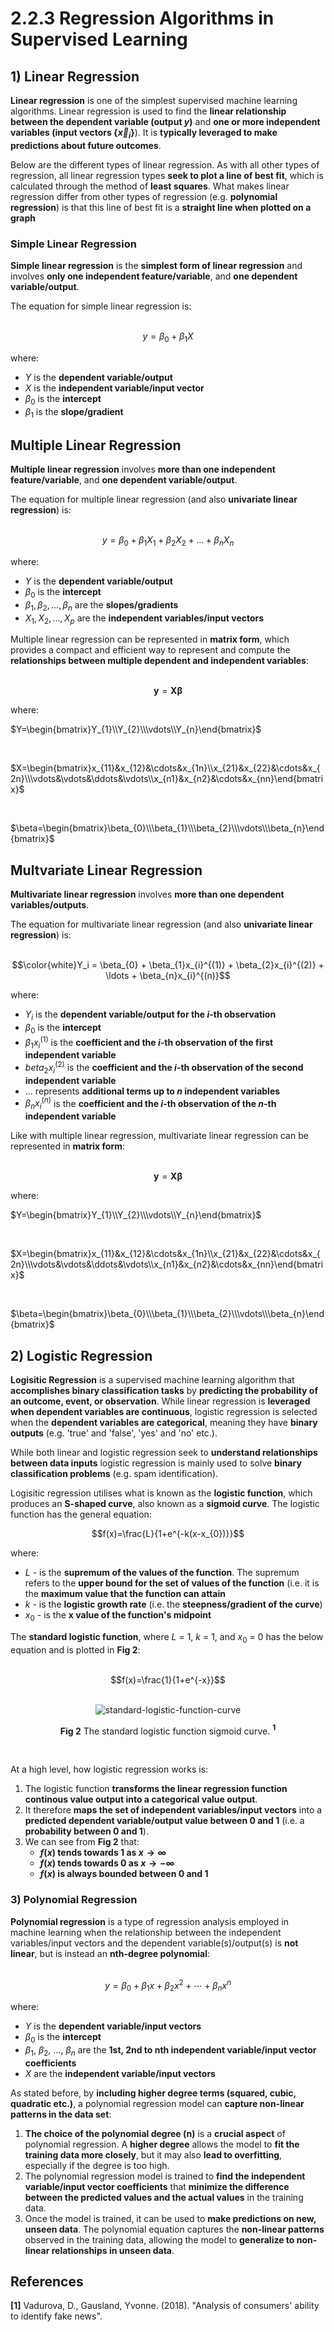 # 2.2.3 Regression Algorithms in Supervised Learning

## 1) Linear Regression

**Linear regression** is one of the simplest supervised machine learning algorithms. Linear regression is used to find the **linear relationship between the dependent variable (output $`y`$)** and **one or more independent variables (input vectors {$`\vec{x}_i`$}**). It is **typically leveraged to make predictions about future outcomes**.

Below are the different types of linear regression. As with all other types of regression, all linear regression types **seek to plot a line of best fit**, which is calculated through the method of **least squares**. What makes linear regression differ from other types of regression (e.g. **polynomial regression**) is that this line of best fit is a **straight line when plotted on a graph**

### Simple Linear Regression 

**Simple linear regression** is the **simplest form of linear regression** and involves **only one independent feature/variable**, and **one dependent variable/output**.

The equation for simple linear regression is:
<br>
<br>

$$y = \beta_0 + \beta_1 X$$

where:
- $`Y`$ is the **dependent variable/output**
- $`X`$ is the **independent variable/input vector**
- $`\beta_0`$ is the **intercept**
- $`\beta_1`$ is the **slope/gradient**


## Multiple Linear Regression

**Multiple linear regression** involves **more than one independent feature/variable**, and **one dependent variable/output**.

The equation for multiple linear regression (and also **univariate linear regression**) is:
<br>
<br>

$$y = \beta_0 + \beta_1 X_1 + \beta_2 X_2 + \ldots + \beta_n X_n$$

where:
* $`Y`$ is the **dependent variable/output**
* $`\beta_0`$ is the **intercept**
* $`\beta_1, \beta_2, \ldots, \beta_n`$ are the **slopes/gradients**
* $`{X_1, X_2, \ldots, X_p}`$ are the **independent variables/input vectors**

Multiple linear regression can be represented in **matrix form**, which provides a compact and efficient way to represent and compute the **relationships between multiple dependent and independent variables**:
<br>
<br>

$$\mathbf{y}=\mathbf{X}\boldsymbol{\beta}$$

where:

$`Y=\begin{bmatrix}Y_{1}\\Y_{2}\\\vdots\\Y_{n}\end{bmatrix}`$

<br>

$`X=\begin{bmatrix}x_{11}&x_{12}&\cdots&x_{1n}\\x_{21}&x_{22}&\cdots&x_{2n}\\\vdots&\vdots&\ddots&\vdots\\x_{n1}&x_{n2}&\cdots&x_{nn}\end{bmatrix}`$

<br>

$`\beta=\begin{bmatrix}\beta_{0}\\\beta_{1}\\\beta_{2}\\\vdots\\\beta_{n}\end{bmatrix}`$


## Multvariate Linear Regression

**Multivariate linear regression** involves **more than one dependent variables/outputs**.

The equation for multivariate linear regression (and also **univariate linear regression**) is:
<br>
<br>

$$\color{white}Y_i = \beta_{0} + \beta_{1}x_{i}^{(1)} + \beta_{2}x_{i}^{(2)} + \ldots + \beta_{n}x_{i}^{(n)}$$

where:
* $`Y_i`$ is the **dependent variable/output for the *i*-th observation**
* $`\beta_{0}`$ is the **intercept**
* $`\beta_{1}x_{i}^{(1)}`$ is the **coefficient and the *i*-th observation of the first independent variable**
* $`beta_{2}x_{i}^{(2)}`$ is the **coefficient and the *i*-th observation of the second independent variable**
* $`\ldots`$ represents **additional terms up to *n* independent variables**
* $`\beta_{n}x_{i}^{(n)}`$ is the **coefficient and the *i*-th observation of the *n*-th independent variable**


Like with multiple linear regression, multivariate linear regression can be represented in **matrix form**:
<br>
<br>

$$\mathbf{y}=\mathbf{X}\boldsymbol{\beta}$$

where:


$`Y=\begin{bmatrix}Y_{1}\\Y_{2}\\\vdots\\Y_{n}\end{bmatrix}`$

<br>

$`X=\begin{bmatrix}x_{11}&x_{12}&\cdots&x_{1n}\\x_{21}&x_{22}&\cdots&x_{2n}\\\vdots&\vdots&\ddots&\vdots\\x_{n1}&x_{n2}&\cdots&x_{nn}\end{bmatrix}`$

<br>

$`\beta=\begin{bmatrix}\beta_{0}\\\beta_{1}\\\beta_{2}\\\vdots\\\beta_{n}\end{bmatrix}`$

## 2) Logistic Regression

**Logisitic Regression** is a supervised machine learning algorithm that **accomplishes binary classification tasks** by **predicting the probability of an outcome, event, or observation**. While linear regression is **leveraged when dependent variables are continuous**, logistic regression is selected when the **dependent variables are categorical**, meaning they have **binary outputs** (e.g. 'true' and 'false', 'yes' and 'no' etc.).

While both linear and logistic regression seek to **understand relationships between data inputs** logistic regression is mainly used to solve **binary classification problems** (e.g. spam identification).

Logisitic regression utilises what is known as the **logistic function**, which produces an **S-shaped curve**, also known as a **sigmoid curve**. The logistic function has the general equation:

$$f(x)=\frac{L}{1+e^{-k(x-x_{0})}}$$

where:
* $`L`$ - is the **supremum of the values of the function**. The supremum refers to the **upper bound for the set of values of the function** (i.e. it is the **maximum value that the function can attain**
* $`k`$ - is the **logistic growth rate** (i.e. the **steepness/gradient of the curve**)
* $`x_{0}`$ - is the **x value of the function's midpoint**


The **standard logistic function**, where $`L`$ = 1, $`k`$ = 1, and $`x_{0}`$ = 0 has the below equation and is plotted in **Fig 2**:
<br>
<br>

$$f(x)=\frac{1}{1+e^{-x}}$$

<br>
  <div align="center">
    <img src="https://github.com/c-vandenberg/machine-learning-in-drug-discovery/assets/60201356/ef0af9b3-c922-4160-89e3-d14949569d01", alt="standard-logistic-function-curve"/>
    <p>
      <b>Fig 2</b> The standard logistic function sigmoid curve. <b><sup>1</sup></b>
    </p>
  </div>
 <br>

At a high level, how logistic regression works is:
1. The logistic function **transforms the linear regression function continous value output into a categorical value output**. 
2. It therefore **maps the set of independent variables/input vectors** into a **predicted dependent variable/output value between 0 and 1** (i.e. a **probability between 0 and 1**).
3. We can see from **Fig 2** that:
    * **$`f({x})`$ tends towards 1 as $x \to \infty$**
    * **$`f({x})`$ tends towards 0 as $x \to -\infty$**
    * **$`f({x})`$ is always bounded between 0 and 1**

### 3) Polynomial Regression

**Polynomial regression** is a type of regression analysis employed in machine learning when the relationship between the independent variables/input vectors and the dependent variable(s)/output(s) is **not linear**, but is instead an **nth-degree polynomial**:
<br>
<br>

$$y=\beta_0+\beta_1x+\beta_2x^2+\cdots+\beta_nx^n$$

where:
* $`Y`$ is the **dependent variable/input vectors**
* $`\beta_0`$ is the **intercept**
* $`\beta_1,\ \beta_2,\ \ldots,\ \beta_n`$ are the **1st, 2nd to nth independent variable/input vector coefficients**
* $`X`$ are the **independent variable/input vectors**

As stated before, by **including higher degree terms (squared, cubic, quadratic etc.)**, a polynomial regression model can **capture non-linear patterns in the data set**:
1. **The choice of the polynomial degree (n)** is a **crucial aspect** of polynomial regression. A **higher degree** allows the model to **fit the training data more closely**, but it may also **lead to overfitting**, especially if the degree is too high.
2. The polynomial regression model is trained to **find the independent variable/input vector coefficients** that **minimize the difference between the predicted values and the actual values** in the training data.
3. Once the model is trained, it can be used to **make predictions on new, unseen data**. The polynomial equation captures the **non-linear patterns** observed in the training data, allowing the model to **generalize to non-linear relationships in unseen data**.

 ## References
 **[1]** Vadurova, D., Gausland, Yvonne. (2018). "Analysis of consumers' ability to identify fake news". <br><br>
